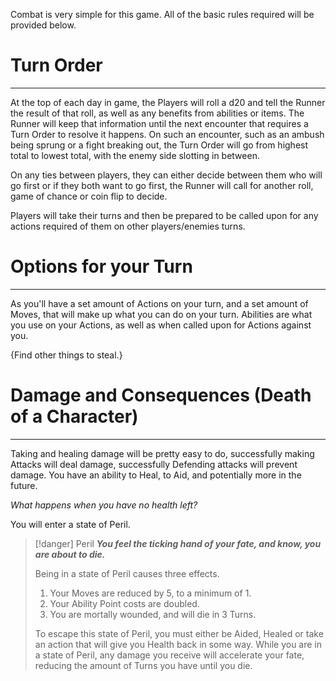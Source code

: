 Combat is very simple for this game. All of the basic rules required will be provided below.
# **Turn Order**
___
At the top of each day in game, the Players will roll a d20 and tell the Runner the result of that roll, as well as any benefits from abilities or items. The Runner will keep that information until the next encounter that requires a Turn Order to resolve it happens.
On such an encounter, such as an ambush being sprung or a fight breaking out, the Turn Order will go from highest total to lowest total, with the enemy side slotting in between. 

On any ties between players, they can either decide between them who will go first or if they both want to go first, the Runner will call for another roll, game of chance or coin flip to decide.

Players will take their turns and then be prepared to be called upon for any actions required of them on other players/enemies turns.

# Options for your Turn
___
As you'll have a set amount of Actions on your turn, and a set amount of Moves, that will make up what you can do on your turn.
Abilities are what you use on your Actions, as well as when called upon for Actions against you.

{Find other things to steal.}

# Damage and Consequences (Death of a Character)
___
Taking and healing damage will be pretty easy to do, successfully making Attacks will deal damage, successfully Defending attacks will prevent damage. You have an ability to Heal, to Aid, and potentially more in the future.

*What happens when you have no health left?*

You will enter a state of Peril.

> [!danger] Peril
> ***You feel the ticking hand of your fate, and know, you are about to die.***
> 
> Being in a state of Peril causes three effects.
> 1. Your Moves are reduced by 5, to a minimum of 1.
> 2. Your Ability Point costs are doubled.
> 3. You are mortally wounded, and will die in 3 Turns.
>    
>To escape this state of Peril, you must either be Aided, Healed or take an action that will give you Health back in some way.
>While you are in a state of Peril, any damage you receive will accelerate your fate, reducing the amount of Turns you have until you die.









